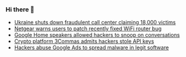 ### Hi there 👋

<!--START_SECTION:feed-->
* [Ukraine shuts down fraudulent call center claiming 18,000 victims](https://www.bleepingcomputer.com/news/security/ukraine-shuts-down-fraudulent-call-center-claiming-18-000-victims/)
* [Netgear warns users to patch recently fixed WiFi router bug](https://www.bleepingcomputer.com/news/security/netgear-warns-users-to-patch-recently-fixed-wifi-router-bug/)
* [Google Home speakers allowed hackers to snoop on conversations](https://www.bleepingcomputer.com/news/security/google-home-speakers-allowed-hackers-to-snoop-on-conversations/)
* [Crypto platform 3Commas admits hackers stole API keys](https://www.bleepingcomputer.com/news/security/crypto-platform-3commas-admits-hackers-stole-api-keys/)
* [Hackers abuse Google Ads to spread malware in legit software](https://www.bleepingcomputer.com/news/security/hackers-abuse-google-ads-to-spread-malware-in-legit-software/)
<!--END_SECTION:feed-->

<!--
**frankenk/frankenk** is a ✨ _special_ ✨ repository because its `README.md` (this file) appears on your GitHub profile.

Here are some ideas to get you started:

- 🔭 I’m currently working on ...
- 🌱 I’m currently learning ...
- 👯 I’m looking to collaborate on ...
- 🤔 I’m looking for help with ...
- 💬 Ask me about ...
- 📫 How to reach me: ...
- 😄 Pronouns: ...
- ⚡ Fun fact: ...
-->



